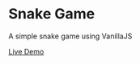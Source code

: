 # Snake Game

A simple snake game using VanillaJS

[Live Demo](https://thecloer.github.io/snake-game/)
